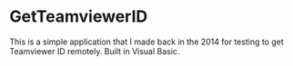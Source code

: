 # GetTeamviewerID
This is a simple application that I made back in the 2014 for testing to get Teamviewer ID remotely. Built in Visual Basic. 